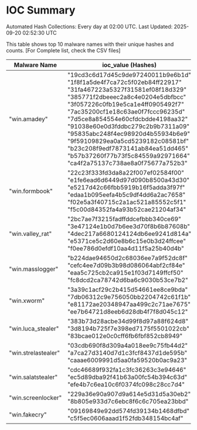 # IOC Summary

Automated Hash Collections: Every day at 02:00 UTC. Last Updated: 2025-09-20 02:52:30 UTC

This table shows top 10 malware names with their unique hashes and counts. [For Complete list, check the CSV files]

| Malware Name | ioc_value (Hashes) | Count |
|--------------|--------------------|-------|
|  "win.amadey" |  "19cd3c6d17d45c9de97240011b9e6b1d"<br> "1f8f1a5de4f7ca72c5f02eb84ff22917"<br> "31fa467223a5327f31581ef08f18d329"<br> "385771f2dbeeec2a8c4e0204e5dbfbcc"<br> "3f057226c0fb19e5ca1e4ff0905492f7"<br> "7ac35200cf1e18c63ae0f7fccc96235d"<br> "7d5ce8a854554e60cfdcbdde4198aa32"<br> "91038e60e0d3fddbc279c2b9b7311a09"<br> "95835abc248f4ec98920d4b55934b6e9"<br> "9f59109829ea0a5cd5239182c08581bf"<br> "b23c208f9edf7873141ab84ea51dd465"<br> "b57b37260f77b73f5c84559a92971664"<br> "ca4f2a75137c738ae8a0f75677a752b3" | 13 |
|  "win.formbook" |  "22c23f333fd3da8a22f007ef02584f00"<br> "e1fe6ead6d6449d97d090b8500a43d30"<br> "e5217d42c66fbb5919b16f5adda3f97f"<br> "edaa1b095eefa4b5c9df4dd6a2ac7658"<br> "f02e5a3f40715c2a1ac521a85552c5f1"<br> "f5c00d84352fa4a93b52cae21204af34" | 6 |
|  "win.valley_rat" |  "2bc7ae7f3215fadffddcefbbb340ce69"<br> "3e47124e1b0d7b6ee3d70f8b6b87608b"<br> "4dec217a6680124124db6ee9241d814a"<br> "e5371ce5c2d60e8b6c15e0b3d24ffcee"<br> "f0ee786d0efdf10aa4d11f5a25b40d4b" | 5 |
|  "win.masslogger" |  "b224dae94650d2c68036ee7a9f52dc8f"<br> "cefc4ee7d09b3b98d086064abf2cf84e"<br> "eaa5c725cb2ca915e1f03d7149ffcf50"<br> "fc8dcd2ca78742d6ba6c9030b53ce7b2" | 4 |
|  "win.xworm" |  "3a39c1acf29c2b415d54661ee8ce9bda"<br> "7db06312c9e756050bb2204742c61f1b"<br> "e81172ae20348947aa499c2c71ae7675"<br> "ee7b64721d8eeb6d28db4f7f8d045c12" | 4 |
|  "win.luca_stealer" |  "383b73d28acbe34d99f8d97a88f624d8"<br> "3d8194b725f7e398ed7175f5501022cb"<br> "83bcae012e0c0cff6fb6fbf852cb8949" | 3 |
|  "win.strelastealer" |  "03cdb690f8d309a4a018ee9c75fb44d2"<br> "a7ca27d3140d7d1c3fcf8437d1de595b"<br> "caaae6009991d5aa0fa59520b0ac9a23" | 3 |
|  "win.salatstealer" |  "cdc46689f932fa1c3fc36263c3e94646"<br> "ec5d89dba92f41b63a00fc54b394c63d"<br> "efe4b7c6ea10c6f0374fc098c28cc7d4" | 3 |
|  "win.screenlocker" |  "229a36e90a907d9a614e5d31d5a30eb2"<br> "8b805e933d7c6ebc8f6c6c705ea23bbd" | 2 |
|  "win.fakecry" |  "09169849e92dd574fd39134b1468dfbd"<br> "c5f5ec0606aaad1f52fdb348154bc4af" | 2 |